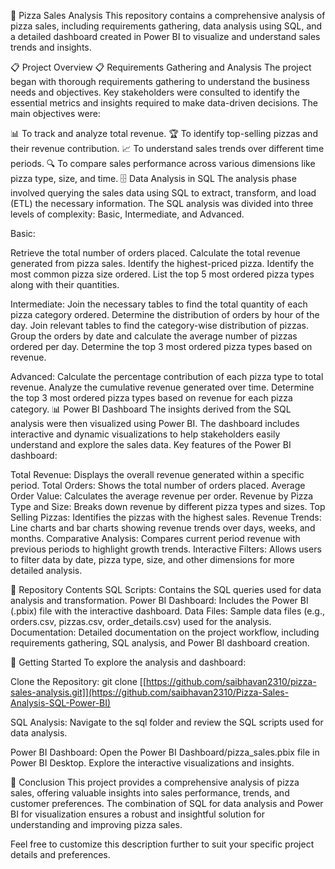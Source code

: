 🍕 Pizza Sales Analysis
This repository contains a comprehensive analysis of pizza sales, including requirements gathering, data analysis using SQL, and a detailed dashboard created in Power BI to visualize and understand sales trends and insights.

📋 Project Overview
📋 Requirements Gathering and Analysis
The project began with thorough requirements gathering to understand the business needs and objectives. Key stakeholders were consulted to identify the essential metrics and insights required to make data-driven decisions. The main objectives were:

📊 To track and analyze total revenue.
🏆 To identify top-selling pizzas and their revenue contribution.
📈 To understand sales trends over different time periods.
🔍 To compare sales performance across various dimensions like pizza type, size, and time.
🗄️ Data Analysis in SQL
The analysis phase involved querying the sales data using SQL to extract, transform, and load (ETL) the necessary information. The SQL analysis was divided into three levels of complexity: Basic, Intermediate, and Advanced.

Basic:

Retrieve the total number of orders placed.
Calculate the total revenue generated from pizza sales.
Identify the highest-priced pizza.
Identify the most common pizza size ordered.
List the top 5 most ordered pizza types along with their quantities.

Intermediate:
Join the necessary tables to find the total quantity of each pizza category ordered.
Determine the distribution of orders by hour of the day.
Join relevant tables to find the category-wise distribution of pizzas.
Group the orders by date and calculate the average number of pizzas ordered per day.
Determine the top 3 most ordered pizza types based on revenue.

Advanced:
Calculate the percentage contribution of each pizza type to total revenue.
Analyze the cumulative revenue generated over time.
Determine the top 3 most ordered pizza types based on revenue for each pizza category.
📊 Power BI Dashboard
The insights derived from the SQL analysis were then visualized using Power BI. The dashboard includes interactive and dynamic visualizations to help stakeholders easily understand and explore the sales data. Key features of the Power BI dashboard:

Total Revenue: Displays the overall revenue generated within a specific period.
Total Orders: Shows the total number of orders placed.
Average Order Value: Calculates the average revenue per order.
Revenue by Pizza Type and Size: Breaks down revenue by different pizza types and sizes.
Top Selling Pizzas: Identifies the pizzas with the highest sales.
Revenue Trends: Line charts and bar charts showing revenue trends over days, weeks, and months.
Comparative Analysis: Compares current period revenue with previous periods to highlight growth trends.
Interactive Filters: Allows users to filter data by date, pizza type, size, and other dimensions for more detailed analysis.

📁 Repository Contents
SQL Scripts: Contains the SQL queries used for data analysis and transformation.
Power BI Dashboard: Includes the Power BI (.pbix) file with the interactive dashboard.
Data Files: Sample data files (e.g., orders.csv, pizzas.csv, order_details.csv) used for the analysis.
Documentation: Detailed documentation on the project workflow, including requirements gathering, SQL analysis, and Power BI dashboard creation.

🚀 Getting Started
To explore the analysis and dashboard:

Clone the Repository:
git clone [[https://github.com/saibhavan2310/pizza-sales-analysis.git]](https://github.com/saibhavan2310/Pizza-Sales-Analysis-SQL-Power-BI)

SQL Analysis:
Navigate to the sql folder and review the SQL scripts used for data analysis.

Power BI Dashboard:
Open the Power BI Dashboard/pizza_sales.pbix file in Power BI Desktop.
Explore the interactive visualizations and insights.

📌 Conclusion
This project provides a comprehensive analysis of pizza sales, offering valuable insights into sales performance, trends, and customer preferences. The combination of SQL for data analysis and Power BI for visualization ensures a robust and insightful solution for understanding and improving pizza sales.

Feel free to customize this description further to suit your specific project details and preferences.






